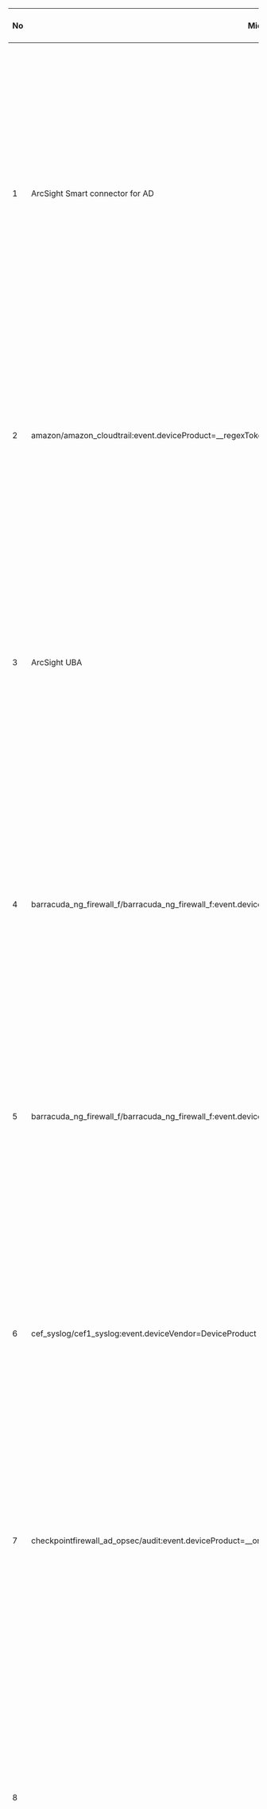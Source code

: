 |No|MicroFocus ArcSight|IBM Qradar|Splunk Source Types|Data Source|Azure Sentinel Table|Description|Data Collection Method|
|--|-------------------|---|----|----|-----|--------|-------|
|1|ArcSight Smart connector for AD|"Microsoft Azure"|ms:aad:audit|Azure Active Directory|SigninLogs,AuditLogs|Gain insights into Azure Active Directory by connecting Audit and Sign-in logs to Azure Sentinel to gather insights around Azure Active Directory scenarios. You can learn about app usage, conditional access policies, legacy auth relate details using our Sign-in logs. You can get information on your Self Service Password Reset (SSPR) usage, Azure Active Directory Management activities like user, group, role, app management using our Audit logs table|Built-in connector|
|2|amazon/amazon_cloudtrail:event.deviceProduct=__regexToken(eventSource,([^.]*.*|Amazon AWS CloudTrail|sourcetype = aws:cloudtrail|AWS Cloud Trail Logs|AWSCloudTrail|The AWS connector streams your AWS CloudTrail management events into Azure Sentinel.This connection process delegates access for Azure Sentinel to your AWS resource logs, creating a trust relationship between AWS CloudTrail and Azure Sentinel|Built-in connector via API|
|3|ArcSight UBA|Anomaly Detection Engine|useba,uba_audi|Per user selection from qualifying tables|BehaviorAnalytics,BehaviorAnalytics,UserAccessAnalytics,UserPeerAnalytics|UEBA in Azure Sentinel works by collecting logs and alerts from all of its connected data sources, analyzing them and building baseline behavioral profiles of your organization’s entities (users, hosts, IP addresses, applications etc.) across time and peer group horizon. This information is then used to identify anomalous activity and help you determine if an asset has been compromised|N/A. Based on already collected data|
|4|barracuda_ng_firewall_f/barracuda_ng_firewall_f:event.deviceVendor=Barracuda|"Barracuda Web Application Firewall"|sourcetype = barracuda:waf	|Barracuda Web Application Firewall|CommonSecurityLog (Barracuda)Barracuda_CL|The Barracuda CloudGen Firewall (CGFW) connector allows you to easily connect your Barracuda CGFW logs with Azure Sentinel, to view dashboards, create custom alerts, and improve investigation. This gives you more insight into your organization's network and improves your security operation capabilities|Built-in CEF connector|
|5|barracuda_ng_firewall_f/barracuda_ng_firewall_f:event.deviceVendor=Barracuda|"Barracuda Web Application Firewall"|sourcetype = barracuda:firewall|Barracuda CloudGen Firewall|Syslog (Barracuda)|The Barracuda CloudGen Firewall (CGFW) connector allows you to easily connect your Barracuda CGFW logs with Azure Sentinel, to view dashboards, create custom alerts, and improve investigation. This gives you more insight into your organization's network and improves your security operation capabilities.|Built-in Syslog connector|
|6|cef_syslog/cef1_syslog:event.deviceVendor=DeviceProduct|"Universal CEF"|syslog|CEF|	CommonSecurityLog|Common Event Format (CEF) is an industry standard format on top of Syslog messages, used by many security vendors to allow event interoperability among different platforms. By connecting your CEF logs to Azure Sentinel, you can take advantage of search & correlation, alerting, and threat intelligence enrichment for each log|Built-in CEF connector|
|7|checkpointfirewall_ad_opsec/audit:event.deviceProduct=__oneOf(product,__regexToken(policy_id_tag,product=([^\\[]*.*|Check Point|cp_log|Checkpoint|CommonSecurityLog (CheckPoint)|The Check Point firewall connector allows you to easily connect your Check Point logs with Azure Sentinel, to view dashboards, create custom alerts, and improve investigation. This gives you more insight into your organization’s network and improves your security operation capabilities|Built-in CEF connector|
|8|	|"Cyber-Ark Vault"|cyberark:epv:cef|CyberArk Enterprise Password Vault (EPV)|CommonSecurityLog (CyberArk)|CyberArk Enterprise Password Vault generates an xml Syslog message for every action taken against the Vault. The EPV will send the xml messages through the Sentinel.xsl translator to be converted into CEF standard format and sent to a syslog staging server of your choice (syslog-ng, rsyslog). The Log Analytics agent installed on your syslog staging server will import the messages into Azure Log Analytics. Refer to the CyberArk documentation for more guidance on SIEM integrations|Builtin connector|
|9|citrixnetscaler_syslog/citrixnetscaler_syslog:event.deviceProduct=NetScaler|"Citrix NetScaler"|citrix:netscaler:ipfix:syslog|Citrix WAF|CommonSecurityLog|Citrix WAF (Web App Firewall) is an industry leading enterprise-grade WAF solution. Citrix WAF mitigates threats against your public-facing assets, including websites, apps, and APIs. From layer 3 to layer 7, Citrix WAF includes protections such as IP reputation, bot mitigation, defense against the OWASP Top 10 application threats, built-in signatures to protect against application stack vulnerabilities, and more.Citrix WAF supports Common Event Format (CEF) which is an industry standard format on top of Syslog messages. By connecting Citrix WAF CEF logs to Azure Sentinel, you can take advantage of search & correlation, alerting, and threat intelligence enrichment for each log|Built-in CEF connector|
|10|ciscomeraki_syslog/ciscomeraki_syslog:event.deviceProduct=Meraki Access Point	Cisco Meraki|index=meraki|CISCO Meraki|Syslog (CiscoMeraki)|The Cisco Meraki connector allows you to easily connect your Cisco Meraki (MX/MR/MS) logs with Azure Sentinel. This gives you more insight into your organization's network and improves your security operation capabilities|Built-in connector|
|11|ciscopix/ciscopix:event.deviceProduct=Cisco ASA|"Cisco Cloud Web Security"|sourcetype=cisco:asa|CISCO ASA|CommonSecurityLog (Cisco)|The Cisco ASA firewall connector allows you to easily connect your Cisco ASA logs with Azure Sentinel, to view dashboards, create custom alerts, and improve investigation. This gives you more insight into your organization's network and improves your security operation capabilities|Built-in CEF connector|
|12|s3/ciscoumbrella.dnslogs:event.deviceProduct=Umbrella|Cisco Umbrella|sourcetype=aws:s3|CISCO Umbrella|Cisco_Umbrella_dns_CL,Cisco_Umbrella_proxy_CL,Cisco_Umbrella_ip_CL,Cisco_Umbrella_cloudfirewall_CL|The Cisco Umbrella data connector provides the capability to ingest Cisco Umbrella events stored in Amazon S3 into Azure Sentinel using the Amazon S3 REST API. Refer to Cisco Umbrella log management documentation for more information|Built-in connector|
|13|dns_tracelog_file/dns_dga_tracelog_file:event.deviceVendor=Microsoft,dns_tracelog_file/dns_dga_tracelog_file:event.deviceProduct=DNS Trace Log,		dns_tracelog_file/dns_tracelog_file:event.deviceVendor=Microsoft'		dns_tracelog_file/dns_tracelog_file:event.deviceProduct=DNS Trace Log"|"Microsoft DNS Debug"|MSAD:NT6:DNS-Zone-Information, MSAD:NT6:DNS-Health,MSAD:NT6:DNS|DNS|"DnsEvents,DnsInventory"|The DNS log connector allows you to easily connect your DNS analytic and audit logs with Azure Sentinel, and other related data, to improve investigation|Built-in connector|
|14|"f5bigip_syslog/f5bigip_syslog:event.deviceProduct=Big IP|"F5 Networks BIG-IP AFM"|f5:bigip:apm:syslog|F5 Big IP|"F5Telemetry_LTM_CL,F5Telemetry_system_CL,F5Telemetry_ASM_CL|The F5 firewall connector allows you to easily connect your F5 logs with Azure Sentinel, to view dashboards, create custom alerts, and improve investigation. This gives you more insight into your organization's network and improves your security operation capabilities|Built-in connector|
|15|fortigate/fortigate:event.deviceProduct=Fortigate|Fortinet FortiGate Security Gateway|sourcetype=fwb_traffic|Fortinet|CommonSecurityLog (Fortinet)|The Fortinet firewall connector allows you to easily connect your Fortinet logs with Azure Sentinel, to view dashboards, create custom alerts, and improve investigation. This gives you more insight into your organization's network and improves your security operation capabilities|Built-in CEF connector|
|16|infobloxnios_syslog/infobloxnios_syslog:event.deviceProduct=NIOS|Infoblox NIOS|	infoblox:audit, infoblox:dhcp, infoblox:dns, infoblox:threatprotect|Infoblox NIOS|Syslog (InfobloxNIOS)|The Infoblox Network Identity Operating System (NIOS) connector allows you to easily connect your Infoblox NIOS logs with Azure Sentinel, to view dashboards, create custom alerts, and improve investigation. This gives you more insight into your organization's network and improves your security operation capabilities|Built-in connector|
|19|office365/office365:event.deviceProduct=Workload|Microsoft Office 365|ms:o365:management|Office 365|OfficeActivity (SharePoint),OfficeActivity (Exchange),OfficeActivity (Teams)|The Office 365 activity log connector provides insight into ongoing user activities. You will get details of operations such as file downloads, access requests sent, changes to group events, set-mailbox and details of the user who performed the actions.​ By connecting Office 365 logs into Azure Sentinel you can use this data to view dashboards, create custom alerts, and improve your investigation process|Built-in connector|
|20| |Okta|OktaIM2:log,OktaIM2:user,OktaIM2:group,OktaIM2:groupUser,OktaIM2:app,OktaIM2:appUser|Okta|Okta_CL|The Okta Single Sign-On (SSO) connector provides the capability to ingest audit and event logs from the Okta API into Azure Sentinel. The connector provides visibility into these log types in Azure Sentinel to view dashboards, create custom alerts, and to improve monitoring and investigation capabilities|Built-in connector|
|21|	|Palo Alto PA Series|pan:system,pan:threat,pan:traffic|Palo Alto|CommonSecurityLog (PaloAlto)|The Palo Alto Networks firewall connector allows you to easily connect your Palo Alto Networks logs with Azure Sentinel, to view dashboards, create custom alerts, and improve investigation. This gives you more insight into your organization's network and improves your security operation capabilities|Built-in CEF connector|
|22|proofpointTAPv2_syslog/proofpointTAPv2_syslog:event.deviceProduct=Targeted Attack Protection|Proofpoint|sourcetype="pps_mail_log",sourcetype="pps_filter_log"|Proofpoint TAP|"ProofPointTAPClicksPermitted_CL,ProofPointTAPClicksBlocked_CL,ProofPointTAPMessagesDelivered_CL,ProofPointTAPMessagesBlocked_CL|The Proofpoint Targeted Attack Protection (TAP) connector provides the capability to ingest Proofpoint TAP logs and events into Azure Sentinel. The connector provides visibility into Message and Click events in Azure Sentinel to view dashboards, create custom alerts, and to improve monitoring and investigation capabilities|Built-in connector|
|23|1/windowsfg/windows_2012/security:event.deviceProduct=Microsoft Windows|Microsoft Windows Security Event Log|WinEventLog:Security|Security Events|SecurityEvents|You can stream all security events from the Windows machines connected to your Azure Sentinel workspace using the Windows agent. This connection enables you to view dashboards, create custom alerts, and improve investigation. This gives you more insight into your organization’s network and improves your security operation capabilities|Built-in connector|
|24|squid_file/squid_file:event.deviceProduct=Squid Web Proxy Server|Squid Web Proxy|		|Squid Proxy|SquidProxy|The Squid Proxy connector allows you to easily connect your Squid Proxy logs with Azure Sentinel. This gives you more insight into your organization's network proxy traffic and improves your security operation capabilities|	Built-in connector|
|25|syslog/syslog:event.deviceProduct=Unix|Linux OS|syslog|Syslog|Syslog|Syslog is an event logging protocol that is common to Linux. Applications will send messages that may be stored on the local machine or delivered to a Syslog collector. When the Agent for Linux is installed, it configures the local Syslog daemon to forward messages to the agent. The agent then sends the message to the workspace|Built-in connector|
|26|trendmicro_assetdb/trendmicro:event.deviceVendor=TrendMicro|Trend Micro Deep Security|sourcetype=tmef-*”|Trend Micro Deep Security|CommonSecurityLog (TrendMicroDeepSecurity)|The Trend Micro Deep Security connector allows you to easily connect your Deep Security logs with Azure Sentinel, to view dashboards, create custom alerts, and improve investigation. This gives you more insight into your organization's networks/systems and improves your security operation capabilities|Built-in CEF connector|
|27|	|Zscaler Nss|sourcetype=“zscalernss-tunnel”|Zscaler|CommonSecurityLog (Zscaler)|The Zscaler data connector allows you to easily connect your Zscaler Internet Access (ZIA) logs with Azure Sentinel, to view dashboards, create custom alerts, and improve investigation. Using Zscaler on Azure Sentinel will provide you more insights into your organization’s Internet usage, and will enhance its security operation capabilities.|Built-in CEF connector|





























